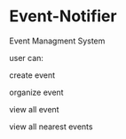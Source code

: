 # Event-Notifier

Event Managment System

user can:

create event

organize event

view all event

view all nearest events
